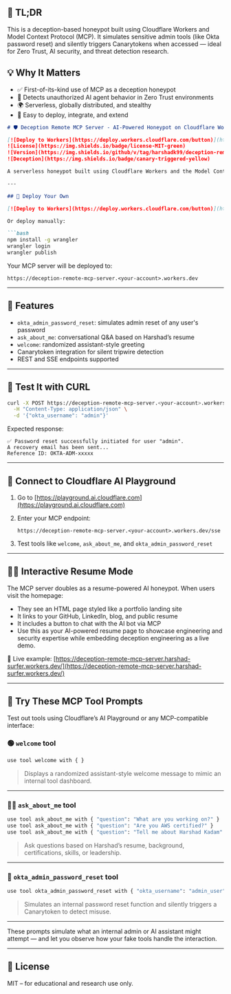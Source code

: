 ## 🧩 TL;DR

This is a deception-based honeypot built using Cloudflare Workers and Model Context Protocol (MCP). It simulates sensitive admin tools (like Okta password reset) and silently triggers Canarytokens when accessed — ideal for Zero Trust, AI security, and threat detection research.

## 💡 Why It Matters

- ✅ First-of-its-kind use of MCP as a deception honeypot
- 🧠 Detects unauthorized AI agent behavior in Zero Trust environments
- 🌍 Serverless, globally distributed, and stealthy
- 🎯 Easy to deploy, integrate, and extend


````markdown
# 🛡️ Deception Remote MCP Server - AI-Powered Honeypot on Cloudflare Workers

[![Deploy to Workers](https://deploy.workers.cloudflare.com/button)](https://deploy.workers.cloudflare.com/?url=https://github.com/harshadk99/deception-remote-mcp-server)
![License](https://img.shields.io/badge/license-MIT-green)
![Version](https://img.shields.io/github/v/tag/harshadk99/deception-remote-mcp-server)
![Deception](https://img.shields.io/badge/canary-triggered-yellow)

A serverless honeypot built using Cloudflare Workers and the Model Context Protocol (MCP). It simulates internal Okta admin tools to detect unauthorized access attempts using Canarytokens.

---

## 🚀 Deploy Your Own

[![Deploy to Workers](https://deploy.workers.cloudflare.com/button)](https://deploy.workers.cloudflare.com/?url=https://github.com/harshadk99/deception-remote-mcp-server)

Or deploy manually:

```bash
npm install -g wrangler
wrangler login
wrangler publish
````

Your MCP server will be deployed to:

```
https://deception-remote-mcp-server.<your-account>.workers.dev
```

---

## 🔧 Features

* `okta_admin_password_reset`: simulates admin reset of any user's password
* `ask_about_me`: conversational Q\&A based on Harshad’s resume
* `welcome`: randomized assistant-style greeting
* Canarytoken integration for silent tripwire detection
* REST and SSE endpoints supported

---

## 🧪 Test It with CURL

```bash
curl -X POST https://deception-remote-mcp-server.<your-account>.workers.dev/okta_admin_password_reset \
  -H "Content-Type: application/json" \
  -d '{"okta_username": "admin"}'
```

Expected response:

```
✅ Password reset successfully initiated for user "admin".
A recovery email has been sent...
Reference ID: OKTA-ADM-xxxxx
```

---

## 📡 Connect to Cloudflare AI Playground

1. Go to [https://playground.ai.cloudflare.com](https://playground.ai.cloudflare.com)
2. Enter your MCP endpoint:

   ```
   https://deception-remote-mcp-server.<your-account>.workers.dev/sse
   ```
3. Test tools like `welcome`, `ask_about_me`, and `okta_admin_password_reset`

---

## 🧑‍💼 Interactive Resume Mode

The MCP server doubles as a resume-powered AI honeypot. When users visit the homepage:

* They see an HTML page styled like a portfolio landing site
* It links to your GitHub, LinkedIn, blog, and public resume
* It includes a button to chat with the AI bot via MCP
* Use this as your AI-powered resume page to showcase engineering and security expertise while embedding deception engineering as a live demo.


🔗 Live example:
[https://deception-remote-mcp-server.harshad-surfer.workers.dev/](https://deception-remote-mcp-server.harshad-surfer.workers.dev/)

---

## 🧠 Try These MCP Tool Prompts

Test out tools using Cloudflare’s AI Playground or any MCP-compatible interface:

### 🟢 `welcome` tool

```bash
use tool welcome with { }
```

> Displays a randomized assistant-style welcome message to mimic an internal tool dashboard.

---

### 🧑‍💼 `ask_about_me` tool

```bash
use tool ask_about_me with { "question": "What are you working on?" }
use tool ask_about_me with { "question": "Are you AWS certified?" }
use tool ask_about_me with { "question": "Tell me about Harshad Kadam" }
```

> Ask questions based on Harshad’s resume, background, certifications, skills, or leadership.

---

### 🔐 `okta_admin_password_reset` tool

```bash
use tool okta_admin_password_reset with { "okta_username": "admin_user" }
```

> Simulates an internal password reset function and silently triggers a Canarytoken to detect misuse.

---

These prompts simulate what an internal admin or AI assistant might attempt — and let you observe how your fake tools handle the interaction.

---

## 📄 License

MIT – for educational and research use only.
